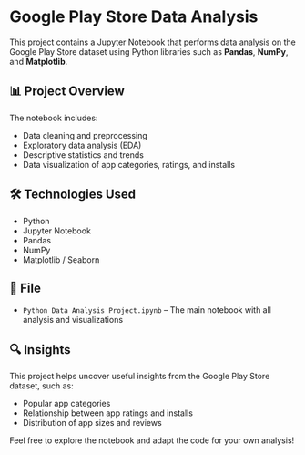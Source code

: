 # Google Play Store Data Analysis

This project contains a Jupyter Notebook that performs data analysis on the Google Play Store dataset using Python libraries such as **Pandas**, **NumPy**, and **Matplotlib**.

## 📊 Project Overview

The notebook includes:

- Data cleaning and preprocessing  
- Exploratory data analysis (EDA)  
- Descriptive statistics and trends  
- Data visualization of app categories, ratings, and installs

## 🛠️ Technologies Used

- Python  
- Jupyter Notebook  
- Pandas  
- NumPy  
- Matplotlib / Seaborn

## 📁 File

- `Python Data Analysis Project.ipynb` – The main notebook with all analysis and visualizations

## 🔍 Insights

This project helps uncover useful insights from the Google Play Store dataset, such as:
- Popular app categories
- Relationship between app ratings and installs
- Distribution of app sizes and reviews

Feel free to explore the notebook and adapt the code for your own analysis!

